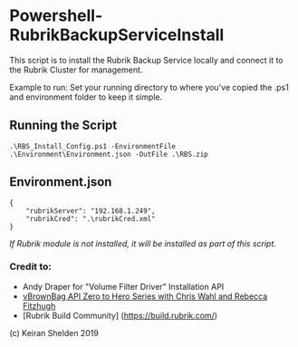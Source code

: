 # Powershell-RubrikBackupServiceInstall

This script is to install the Rubrik Backup Service locally and connect it to the Rubrik Cluster for management. 

Example to run:  Set your running directory to where you've copied the .ps1 and environment folder to keep it simple. 

## Running the Script

```.\RBS_Install_Config.ps1 -EnvironmentFile .\Environment\Environment.json -OutFile .\RBS.zip``` 

## Environment.json
```
{
    "rubrikServer": "192.168.1.249",
    "rubrikCred": ".\rubrikCred.xml"
}
```


*If Rubrik module is not installed, it will be installed as part of this script.* 




### Credit to: 
- Andy Draper for "Volume Filter Driver" Installation API
- [vBrownBag API Zero to Hero Series with Chris Wahl and Rebecca Fitzhugh](https://vbrownbag.com/vbrownbag-technology-series/api-zero-to-hero/)
- [Rubrik Build Community] (https://build.rubrik.com/)

(c) Keiran Shelden 2019
